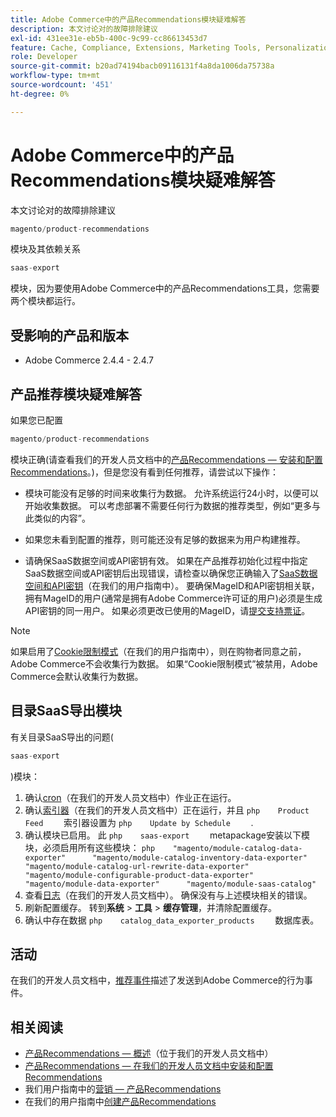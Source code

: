 ```yaml
---
title: Adobe Commerce中的产品Recommendations模块疑难解答
description: 本文讨论对的故障排除建议
exl-id: 431ee31e-eb5b-400c-9c99-cc86613453d7
feature: Cache, Compliance, Extensions, Marketing Tools, Personalization, Products, Recommendations
role: Developer
source-git-commit: b20ad74194bacb09116131f4a8da1006da75738a
workflow-type: tm+mt
source-wordcount: '451'
ht-degree: 0%

---
```


# Adobe Commerce中的产品Recommendations模块疑难解答

本文讨论对的故障排除建议

```php
magento/product-recommendations
```

模块及其依赖关系

```php
saas-export
```

模块，因为要使用Adobe Commerce中的产品Recommendations工具，您需要两个模块都运行。

## 受影响的产品和版本

* Adobe Commerce 2.4.4 - 2.4.7

## 产品推荐模块疑难解答

如果您已配置

```php
magento/product-recommendations
```

模块正确(请查看我们的开发人员文档中的[产品Recommendations — 安装和配置Recommendations](https://devdocs.magento.com/recommendations/install-configure.html)。)，但是您没有看到任何推荐，请尝试以下操作：

* 模块可能没有足够的时间来收集行为数据。 允许系统运行24小时，以便可以开始收集数据。 可以考虑部署不需要任何行为数据的推荐类型，例如“更多与此类似的内容”。

* 如果您未看到配置的推荐，则可能还没有足够的数据来为用户构建推荐。

* 请确保SaaS数据空间或API密钥有效。 如果在产品推荐初始化过程中指定SaaS数据空间或API密钥后出现错误，请检查以确保您正确输入了[SaaS数据空间和API密钥](https://docs.magento.com/user-guide/configuration/services/saas.html)（在我们的用户指南中）。 要确保MageID和API密钥相关联，拥有MageID的用户(通常是拥有Adobe Commerce许可证的用户)必须是生成API密钥的同一用户。 如果必须更改已使用的MageID，请[提交支持票证](/help/help-center-guide/help-center/magento-help-center-user-guide.md#submit-ticket)。

>[!NOTE]
>
>如果启用了[Cookie限制模式](https://docs.magento.com/m2/ce/user_guide/stores/compliance-cookie-restriction-mode.html)（在我们的用户指南中），则在购物者同意之前，Adobe Commerce不会收集行为数据。 如果“Cookie限制模式”被禁用，Adobe Commerce会默认收集行为数据。

## 目录SaaS导出模块

有关目录SaaS导出的问题(

```php
saas-export
```

)模块：

1. 确认[cron](https://devdocs.magento.com/guides/v2.3/config-guide/cli/config-cli-subcommands-cron.html)（在我们的开发人员文档中）作业正在运行。
1. 确认[索引器](https://devdocs.magento.com/guides/v2.3/config-guide/cli/config-cli-subcommands-index.html)（在我们的开发人员文档中）正在运行，并且    ```php    Product Feed    ```    索引器设置为    ```php    Update by Schedule    ```    .
1. 确认模块已启用。 此    ```php    saas-export    ```    metapackage安装以下模块，必须启用所有这些模块：    ```php    "magento/module-catalog-data-exporter"      "magento/module-catalog-inventory-data-exporter"      "magento/module-catalog-url-rewrite-data-exporter"      "magento/module-configurable-product-data-exporter"      "magento/module-data-exporter"      "magento/module-saas-catalog"    ```
1. 查看[日志](https://devdocs.magento.com/guides/v2.3/config-guide/cli/logging.html)（在我们的开发人员文档中）。 确保没有与上述模块相关的错误。
1. 刷新配置缓存。 转到&#x200B;**系统** > **工具** > **缓存管理**，并清除配置缓存。
1. 确认中存在数据    ```php    catalog_data_exporter_products    ```    数据库表。

## 活动

在我们的开发人员文档中，[推荐事件](https://devdocs.magento.com/recommendations/verify.html)描述了发送到Adobe Commerce的行为事件。

## 相关阅读

* [产品Recommendations — 概述](https://devdocs.magento.com/recommendations/product-recs.html)（位于我们的开发人员文档中）
* [产品Recommendations — 在我们的开发人员文档中安装和配置Recommendations](https://devdocs.magento.com/recommendations/install-configure.html)
* 我们用户指南中的[营销 — 产品Recommendations](https://docs.magento.com/m2/ee/user_guide/marketing/product-recommendations.html)
* 在我们的用户指南中[创建产品Recommendations](https://docs.magento.com/m2/ee/user_guide/marketing/create-new-rec.html)
